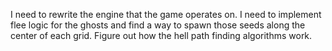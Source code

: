 I need to rewrite the engine that the game operates on.
I need to implement flee logic for the ghosts and find a way to spawn those seeds along the center
of each grid.
Figure out how the hell path finding algorithms work.
